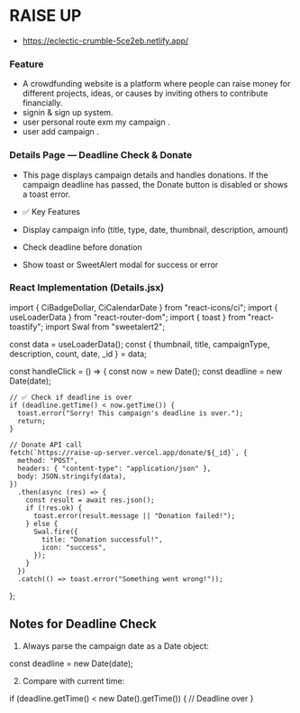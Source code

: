 # RAISE UP

- https://eclectic-crumble-5ce2eb.netlify.app/

### Feature 

- A crowdfunding website is a platform where people can raise money for different projects, ideas, or causes by inviting others to contribute financially.
- signin & sign up system.
- user personal route exm my campaign .
- user add campaign . 

### Details Page — Deadline Check & Donate

- This page displays campaign details and handles donations.
  If the campaign deadline has passed, the Donate button is disabled or shows a toast error.

- ✅ Key Features

- Display campaign info (title, type, date, thumbnail, description, amount)

- Check deadline before donation

- Show toast or SweetAlert modal for success or error

### React Implementation (Details.jsx)

import { CiBadgeDollar, CiCalendarDate } from "react-icons/ci";
import { useLoaderData } from "react-router-dom";
import { toast } from "react-toastify";
import Swal from "sweetalert2";

const data = useLoaderData();
const { thumbnail, title, campaignType, description, count, date, \_id } = data;

const handleClick = () => {
const now = new Date();
const deadline = new Date(date);

    // ✅ Check if deadline is over
    if (deadline.getTime() < now.getTime()) {
      toast.error("Sorry! This campaign's deadline is over.");
      return;
    }

    // Donate API call
    fetch(`https://raise-up-server.vercel.app/donate/${_id}`, {
      method: "POST",
      headers: { "content-type": "application/json" },
      body: JSON.stringify(data),
    })
      .then(async (res) => {
        const result = await res.json();
        if (!res.ok) {
          toast.error(result.message || "Donation failed!");
        } else {
          Swal.fire({
            title: "Donation successful!",
            icon: "success",
          });
        }
      })
      .catch(() => toast.error("Something went wrong!"));

};

## Notes for Deadline Check

1. Always parse the campaign date as a Date object:

const deadline = new Date(date);

2. Compare with current time:

if (deadline.getTime() < new Date().getTime()) {
// Deadline over
}

